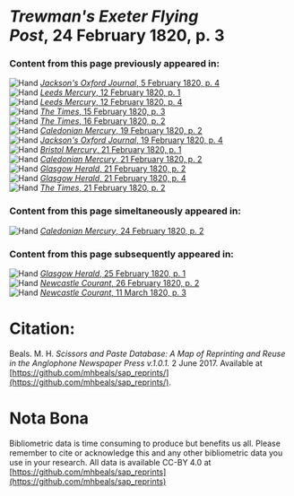 # *Trewman's Exeter Flying Post*, 24 February 1820, p. 3  
  
### Content from this page previously appeared in:  
![Hand](http://scissorsandpaste.net/wp-content/uploads/2017/06/smallhandpointer.png) [*Jackson's Oxford Journal*, 5 February 1820, p. 4](https://mhbeals.github.io/sap_html/Jackson's-Oxford-Journal/Jackson's-Oxford-Journal-5-February-1820-p-4)  
![Hand](http://scissorsandpaste.net/wp-content/uploads/2017/06/smallhandpointer.png) [*Leeds Mercury*, 12 February 1820, p. 1](https://mhbeals.github.io/sap_html/Leeds-Mercury/Leeds-Mercury-12-February-1820-p-1)  
![Hand](http://scissorsandpaste.net/wp-content/uploads/2017/06/smallhandpointer.png) [*Leeds Mercury*, 12 February 1820, p. 4](https://mhbeals.github.io/sap_html/Leeds-Mercury/Leeds-Mercury-12-February-1820-p-4)  
![Hand](http://scissorsandpaste.net/wp-content/uploads/2017/06/smallhandpointer.png) [*The Times*, 15 February 1820, p. 3](https://mhbeals.github.io/sap_html/The-Times/The-Times-15-February-1820-p-3)  
![Hand](http://scissorsandpaste.net/wp-content/uploads/2017/06/smallhandpointer.png) [*The Times*, 16 February 1820, p. 2](https://mhbeals.github.io/sap_html/The-Times/The-Times-16-February-1820-p-2)  
![Hand](http://scissorsandpaste.net/wp-content/uploads/2017/06/smallhandpointer.png) [*Caledonian Mercury*, 19 February 1820, p. 2](https://mhbeals.github.io/sap_html/Caledonian-Mercury/Caledonian-Mercury-19-February-1820-p-2)  
![Hand](http://scissorsandpaste.net/wp-content/uploads/2017/06/smallhandpointer.png) [*Jackson's Oxford Journal*, 19 February 1820, p. 4](https://mhbeals.github.io/sap_html/Jackson's-Oxford-Journal/Jackson's-Oxford-Journal-19-February-1820-p-4)  
![Hand](http://scissorsandpaste.net/wp-content/uploads/2017/06/smallhandpointer.png) [*Bristol Mercury*, 21 February 1820, p. 1](https://mhbeals.github.io/sap_html/Bristol-Mercury/Bristol-Mercury-21-February-1820-p-1)  
![Hand](http://scissorsandpaste.net/wp-content/uploads/2017/06/smallhandpointer.png) [*Caledonian Mercury*, 21 February 1820, p. 2](https://mhbeals.github.io/sap_html/Caledonian-Mercury/Caledonian-Mercury-21-February-1820-p-2)  
![Hand](http://scissorsandpaste.net/wp-content/uploads/2017/06/smallhandpointer.png) [*Glasgow Herald*, 21 February 1820, p. 2](https://mhbeals.github.io/sap_html/Glasgow-Herald/Glasgow-Herald-21-February-1820-p-2)  
![Hand](http://scissorsandpaste.net/wp-content/uploads/2017/06/smallhandpointer.png) [*Glasgow Herald*, 21 February 1820, p. 4](https://mhbeals.github.io/sap_html/Glasgow-Herald/Glasgow-Herald-21-February-1820-p-4)  
![Hand](http://scissorsandpaste.net/wp-content/uploads/2017/06/smallhandpointer.png) [*The Times*, 21 February 1820, p. 2](https://mhbeals.github.io/sap_html/The-Times/The-Times-21-February-1820-p-2)  
  
### Content from this page simeltaneously appeared in:  
![Hand](http://scissorsandpaste.net/wp-content/uploads/2017/06/smallhandpointer.png) [*Caledonian Mercury*, 24 February 1820, p. 2](https://mhbeals.github.io/sap_html/Caledonian-Mercury/Caledonian-Mercury-24-February-1820-p-2)  
  
### Content from this page subsequently appeared in:  
![Hand](http://scissorsandpaste.net/wp-content/uploads/2017/06/smallhandpointer.png) [*Glasgow Herald*, 25 February 1820, p. 1](https://mhbeals.github.io/sap_html/Glasgow-Herald/Glasgow-Herald-25-February-1820-p-1)  
![Hand](http://scissorsandpaste.net/wp-content/uploads/2017/06/smallhandpointer.png) [*Newcastle Courant*, 26 February 1820, p. 2](https://mhbeals.github.io/sap_html/Newcastle-Courant/Newcastle-Courant-26-February-1820-p-2)  
![Hand](http://scissorsandpaste.net/wp-content/uploads/2017/06/smallhandpointer.png) [*Newcastle Courant*, 11 March 1820, p. 3](https://mhbeals.github.io/sap_html/Newcastle-Courant/Newcastle-Courant-11-March-1820-p-3)  


# Citation: 

Beals. M. H. *Scissors and Paste Database: A Map of Reprinting and Reuse in the Anglophone Newspaper Press v.1.0.1.* 2 June 2017. Available at [https://github.com/mhbeals/sap_reprints/](https://github.com/mhbeals/sap_reprints/). 

# Nota Bona

Bibliometric data is time consuming to produce but benefits us all. Please remember to cite or acknowledge this and any other bibliometric data you use in your research. All data is available CC-BY 4.0 at [https://github.com/mhbeals/sap_reprints](https://github.com/mhbeals/sap_reprints)
